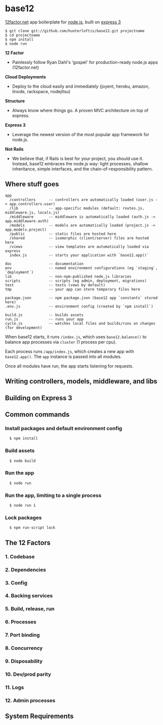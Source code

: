 # base12
      
[12factor.net](http://12factor.net) app boilerplate for [node.js](http://node.js), built on [express 3](http://expressjs.com)

```shell
$ git clone git://github.com/hunterloftis/base12.git projectname
$ cd projectname
$ npm install
$ node run
```

**12 Factor**
- Painlessly follow Ryan Dahl's 'gospel' for production-ready node.js apps (12factor.net)

**Cloud Deployments**
- Deploy to the cloud easily and immediately (joyent, heroku, amazon, linode, rackspace, nodejitsu)

**Structure**
- Always know where things go. A proven MVC architecture on top of express.

**Express 3**
- Leverage the newest version of the most popular app framework for node.js.

**Not Rails**
- We believe that, if Rails is best for your project, you should use it.
Instead, base12 embraces the node.js way: light processes, shallow inheritance, simple interfaces, and the chain-of-responsibility pattern.

## Where stuff goes

```
app
  /controllers      -- controllers are automatically loaded (user.js -> app.controllers.user)
  /lib              -- app-specific modules (default: routes.js, middleware.js, locals.js)
  /middleware       -- middleware is automatically loaded (auth.js -> app.middleware.auth)
  /models           -- models are automatically loaded (project.js -> app.models.project)
  /public           -- static files are hosted here
  /shared           -- isomorphic (client/server) files are hosted here
  /views            -- view templates are automatically loaded via express
  index.js          -- starts your application with `base12.app()`

doc                 -- documentation
env                 -- named environment configurations (eg `staging`, `deployment`)
lib                 -- non-npm-published node.js libraries
scripts             -- scripts (eg admin, deployment, migrations)
test                -- tests (vows by default)
tmp                 -- your app can store temporary files here

package.json        -- npm package.json (base12 app `constants` stored here)
.env.js             -- environment config (created by `npm install`)

build.js            -- builds assets
run.js              -- runs your app
cycle.js            -- watches local files and builds/runs on changes (for development)
```

When base12 starts, it runs `/index.js`, which uses `base12.balance()` to balance app processes via `cluster` (1 process per cpu).

Each process runs `/app/index.js`, which creates a new app with `base12.app()`. The `app` instance is passed into all modules. 

Once all modules have run, the app starts listening for requests.

## Writing controllers, models, middleware, and libs

## Building on Express 3

## Common commands

### Install packages and default environment config

      $ npm install

### Build assets

      $ node build

### Run the app

      $ node run

### Run the app, limiting to a single process

      $ node run 1

### Lock packages

      $ npm run-script lock

## The 12 Factors

### 1. Codebase

### 2. Dependencies

### 3. Config

### 4. Backing services

### 5. Build, release, run

### 6. Processes

### 7. Port binding

### 8. Concurrency

### 9. Disposability

### 10. Dev/prod parity

### 11. Logs

### 12. Admin processes

## System Requirements
